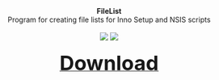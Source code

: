 <div align=center>
<b>FileList</b><br>
  Program for creating file lists for Inno Setup and NSIS scripts<br><br>
  <img src=https://github.com/markovuser/File-List/releases/download/latest/FileList1.jpg>
  <img src=https://github.com/markovuser/File-List/releases/download/latest/FileList2.jpg><br><br>
<a href="https://github.com/markovuser/File-List/releases/download/latest/FileList.zip" target="_blank" title="FileList"><b><span style="font-display:auto;font-size: 40px;">Download</span></b></a></div>
